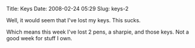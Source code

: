 Title: Keys
Date: 2008-02-24 05:29
Slug: keys-2

Well, it would seem that I've lost my keys. This sucks.

Which means this week I've lost 2 pens, a sharpie, and those keys. Not a
good week for stuff I own.

